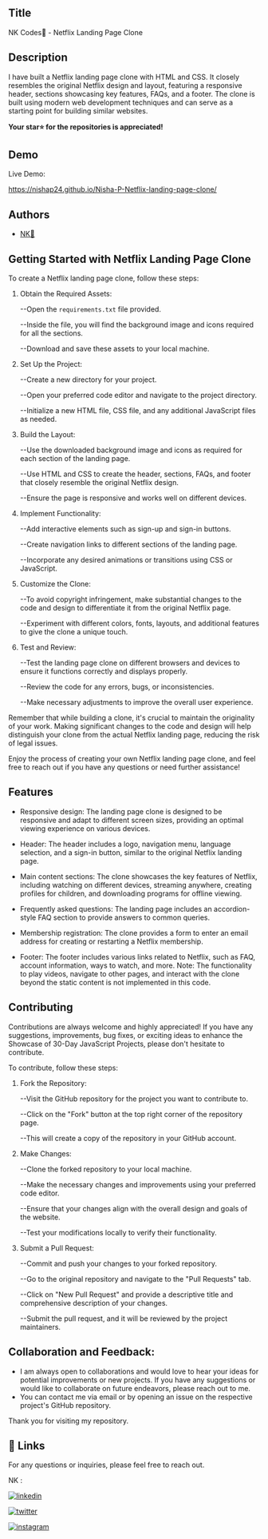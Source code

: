 
## Title

NK Codes💛 - Netflix Landing Page Clone
## Description 

I have built a Netflix landing page clone with HTML and CSS. It closely resembles the original Netflix design and layout, featuring a responsive header, sections showcasing key features, FAQs, and a footer. The clone is built using modern web development techniques and can serve as a starting point for building similar websites.

**Your star⭐ for the repositories is appreciated!**

## Demo

Live Demo:

   https://nishap24.github.io/Nisha-P-Netflix-landing-page-clone/
## Authors

- [NK💛](https://www.github.com/nishap24) 


## Getting Started with Netflix Landing Page Clone

To create a Netflix landing page clone, follow these steps:

1. Obtain the Required Assets:

    
    --Open the `requirements.txt` file provided.
    
    --Inside the file, you will find the background image and icons required for all the sections.
    
    --Download and save these assets to your local machine.

2. Set Up the Project:

    
    --Create a new directory for your project.
    
    --Open your preferred code editor and navigate to the project directory.
    
    --Initialize a new HTML file, CSS file, and any additional JavaScript files as needed.

3. Build the Layout:

    
    --Use the downloaded background image and icons as required for each section of the landing page.
    
    --Use HTML and CSS to create the header, sections, FAQs, and footer that closely resemble the original Netflix design.
    
    --Ensure the page is responsive and works well on different devices.

4. Implement Functionality:

    
    --Add interactive elements such as sign-up and sign-in buttons.
    
    --Create navigation links to different sections of the landing page.
    
    --Incorporate any desired animations or transitions using CSS or JavaScript.

5. Customize the Clone:

    
    --To avoid copyright infringement, make substantial changes to the code and design to differentiate it from the original Netflix page.
    
    --Experiment with different colors, fonts, layouts, and additional features to give the clone a unique touch.

6. Test and Review:

    
    --Test the landing page clone on different browsers and devices to ensure it functions correctly and displays properly.
    
    --Review the code for any errors, bugs, or inconsistencies.
    
    --Make necessary adjustments to improve the overall user experience.

Remember that while building a clone, it's crucial to maintain the originality of your work. Making significant changes to the code and design will help distinguish your clone from the actual Netflix landing page, reducing the risk of legal issues.

Enjoy the process of creating your own Netflix landing page clone, and feel free to reach out if you have any questions or need further assistance!
## Features

- Responsive design: The landing page clone is designed to be responsive and adapt to different screen sizes, providing an optimal viewing experience on various devices.

- Header: The header includes a logo, navigation menu, language selection, and a sign-in button, similar to the original Netflix landing page.

- Main content sections: The clone showcases the key features of Netflix, including watching on different devices, streaming anywhere, creating profiles for children, and downloading programs for offline viewing.

- Frequently asked questions: The landing page includes an accordion-style FAQ section to provide answers to common queries.

- Membership registration: The clone provides a form to enter an email address for creating or restarting a Netflix membership.

- Footer: The footer includes various links related to Netflix, such as FAQ, account information, ways to watch, and more.
Note: The functionality to play videos, navigate to other pages, and interact with the clone beyond the static content is not implemented in this code.
## Contributing

Contributions are always welcome and highly appreciated! If you have any suggestions, improvements, bug fixes, or exciting ideas to enhance the Showcase of 30-Day JavaScript Projects, please don't hesitate to contribute.

To contribute, follow these steps:

1. Fork the Repository:


    --Visit the GitHub repository for the project you want to contribute to.

    --Click on the "Fork" button at the top right corner of the repository page.

    --This will create a copy of the repository in your GitHub account.

2. Make Changes:


    --Clone the forked repository to your local machine.

    --Make the necessary changes and improvements using your preferred code editor.

    --Ensure that your changes align with the overall design and goals of the website.

    --Test your modifications locally to verify their functionality.

3. Submit a Pull Request:


    --Commit and push your changes to your forked repository.

    --Go to the original repository and navigate to the "Pull Requests" tab.

    --Click on "New Pull Request" and provide a descriptive title and comprehensive description of your changes.

    --Submit the pull request, and it will be reviewed by the project maintainers.

## Collaboration and Feedback:

- I am always open to collaborations and would love to hear your ideas for potential improvements or new projects. If you have any suggestions or would like to collaborate on future endeavors, please reach out to me.
- You can contact me via email or by opening an issue on the respective project's GitHub repository.

Thank you for visiting my repository.

## 
## 🔗 Links

For any questions or inquiries, please feel free to reach out. 

NK :

[![linkedin](https://img.shields.io/badge/linkedin-0A66C2?style=for-the-badge&logo=linkedin&logoColor=white)](https://www.linkedin.com/in/-nisha-p/)

[![twitter](https://img.shields.io/badge/twitter-1DA1F2?style=for-the-badge&logo=twitter&logoColor=white)](https://twitter.com/nishap24)

[![instagram](https://img.shields.io/badge/instagram-E4405F?style=for-the-badge&logo=instagram&logoColor=white)](https://instagram.com/_nisha_2407_)

